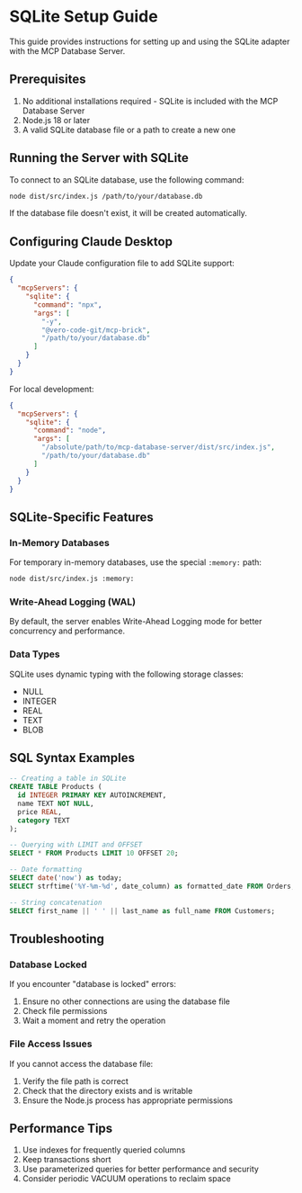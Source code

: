 # SQLite Setup Guide

This guide provides instructions for setting up and using the SQLite adapter with the MCP Database Server.

## Prerequisites

1. No additional installations required - SQLite is included with the MCP Database Server
2. Node.js 18 or later
3. A valid SQLite database file or a path to create a new one

## Running the Server with SQLite

To connect to an SQLite database, use the following command:

```bash
node dist/src/index.js /path/to/your/database.db
```

If the database file doesn't exist, it will be created automatically.

## Configuring Claude Desktop

Update your Claude configuration file to add SQLite support:

```json
{
  "mcpServers": {
    "sqlite": {
      "command": "npx",
      "args": [
        "-y",
        "@vero-code-git/mcp-brick",
        "/path/to/your/database.db"
      ]
    }
  }
}
```

For local development:

```json
{
  "mcpServers": {
    "sqlite": {
      "command": "node",
      "args": [
        "/absolute/path/to/mcp-database-server/dist/src/index.js", 
        "/path/to/your/database.db"
      ]
    }
  }
}
```

## SQLite-Specific Features

### In-Memory Databases

For temporary in-memory databases, use the special `:memory:` path:

```bash
node dist/src/index.js :memory:
```

### Write-Ahead Logging (WAL)

By default, the server enables Write-Ahead Logging mode for better concurrency and performance.

### Data Types

SQLite uses dynamic typing with the following storage classes:
- NULL
- INTEGER
- REAL
- TEXT
- BLOB

## SQL Syntax Examples

```sql
-- Creating a table in SQLite
CREATE TABLE Products (
  id INTEGER PRIMARY KEY AUTOINCREMENT,
  name TEXT NOT NULL,
  price REAL,
  category TEXT
);

-- Querying with LIMIT and OFFSET
SELECT * FROM Products LIMIT 10 OFFSET 20;

-- Date formatting
SELECT date('now') as today;
SELECT strftime('%Y-%m-%d', date_column) as formatted_date FROM Orders;

-- String concatenation
SELECT first_name || ' ' || last_name as full_name FROM Customers;
```

## Troubleshooting

### Database Locked

If you encounter "database is locked" errors:
1. Ensure no other connections are using the database file
2. Check file permissions
3. Wait a moment and retry the operation

### File Access Issues

If you cannot access the database file:
1. Verify the file path is correct
2. Check that the directory exists and is writable
3. Ensure the Node.js process has appropriate permissions

## Performance Tips

1. Use indexes for frequently queried columns
2. Keep transactions short
3. Use parameterized queries for better performance and security
4. Consider periodic VACUUM operations to reclaim space 